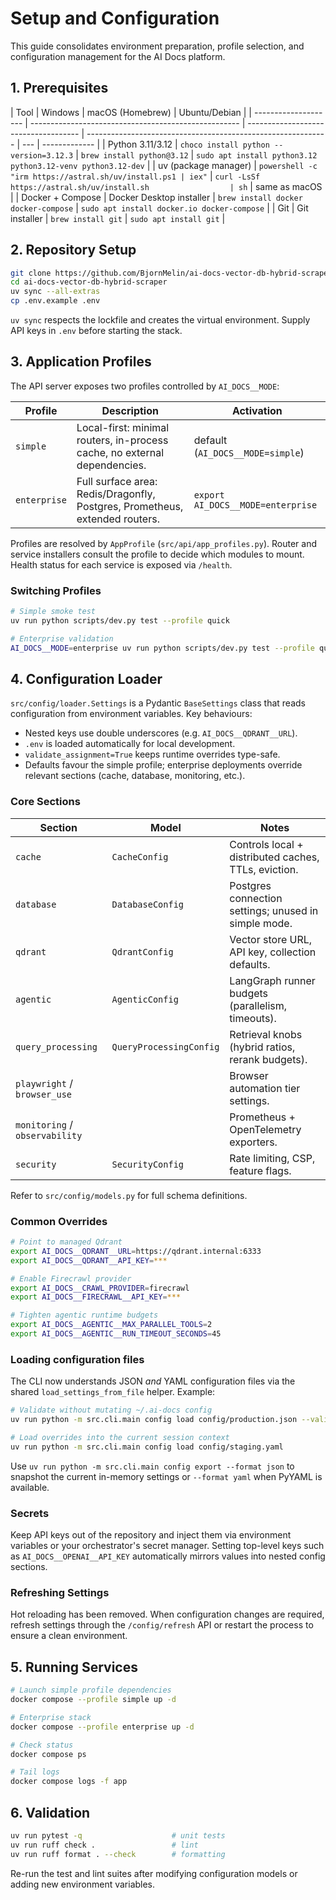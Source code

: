 # Setup and Configuration

This guide consolidates environment preparation, profile selection, and
configuration management for the AI Docs platform.

## 1. Prerequisites

| Tool                 | Windows                                              | macOS (Homebrew)                     | Ubuntu/Debian                                                |
| -------------------- | ---------------------------------------------------- | ------------------------------------ | ------------------------------------------------------------ | --- | ------------- |
| Python 3.11/3.12     | `choco install python --version=3.12.3`              | `brew install python@3.12`           | `sudo apt install python3.12 python3.12-venv python3.12-dev` |
| uv (package manager) | `powershell -c "irm https://astral.sh/uv/install.ps1 | iex"`                                | `curl -LsSf https://astral.sh/uv/install.sh                  | sh` | same as macOS |
| Docker + Compose     | Docker Desktop installer                             | `brew install docker docker-compose` | `sudo apt install docker.io docker-compose`                  |
| Git                  | Git installer                                        | `brew install git`                   | `sudo apt install git`                                       |

## 2. Repository Setup

```bash
git clone https://github.com/BjornMelin/ai-docs-vector-db-hybrid-scraper.git
cd ai-docs-vector-db-hybrid-scraper
uv sync --all-extras
cp .env.example .env
```

`uv sync` respects the lockfile and creates the virtual environment. Supply API
keys in `.env` before starting the stack.

## 3. Application Profiles

The API server exposes two profiles controlled by `AI_DOCS__MODE`:

| Profile      | Description                                                                 | Activation                        |
| ------------ | --------------------------------------------------------------------------- | --------------------------------- |
| `simple`     | Local-first: minimal routers, in-process cache, no external dependencies.   | default (`AI_DOCS__MODE=simple`)  |
| `enterprise` | Full surface area: Redis/Dragonfly, Postgres, Prometheus, extended routers. | `export AI_DOCS__MODE=enterprise` |

Profiles are resolved by `AppProfile` (`src/api/app_profiles.py`). Router and
service installers consult the profile to decide which modules to mount. Health
status for each service is exposed via `/health`.

### Switching Profiles

```bash
# Simple smoke test
uv run python scripts/dev.py test --profile quick

# Enterprise validation
AI_DOCS__MODE=enterprise uv run python scripts/dev.py test --profile quick
```

## 4. Configuration Loader

`src/config/loader.Settings` is a Pydantic `BaseSettings` class that reads
configuration from environment variables. Key behaviours:

- Nested keys use double underscores (e.g. `AI_DOCS__QDRANT__URL`).
- `.env` is loaded automatically for local development.
- `validate_assignment=True` keeps runtime overrides type-safe.
- Defaults favour the simple profile; enterprise deployments override relevant
  sections (cache, database, monitoring, etc.).

### Core Sections

| Section                        | Model                   | Notes                                                |
| ------------------------------ | ----------------------- | ---------------------------------------------------- |
| `cache`                        | `CacheConfig`           | Controls local + distributed caches, TTLs, eviction. |
| `database`                     | `DatabaseConfig`        | Postgres connection settings; unused in simple mode. |
| `qdrant`                       | `QdrantConfig`          | Vector store URL, API key, collection defaults.      |
| `agentic`                      | `AgenticConfig`         | LangGraph runner budgets (parallelism, timeouts).    |
| `query_processing`             | `QueryProcessingConfig` | Retrieval knobs (hybrid ratios, rerank budgets).     |
| `playwright` / `browser_use`   |                         | Browser automation tier settings.                    |
| `monitoring` / `observability` |                         | Prometheus + OpenTelemetry exporters.                |
| `security`                     | `SecurityConfig`        | Rate limiting, CSP, feature flags.                   |

Refer to `src/config/models.py` for full schema definitions.

### Common Overrides

```bash
# Point to managed Qdrant
export AI_DOCS__QDRANT__URL=https://qdrant.internal:6333
export AI_DOCS__QDRANT__API_KEY=***

# Enable Firecrawl provider
export AI_DOCS__CRAWL_PROVIDER=firecrawl
export AI_DOCS__FIRECRAWL__API_KEY=***

# Tighten agentic runtime budgets
export AI_DOCS__AGENTIC__MAX_PARALLEL_TOOLS=2
export AI_DOCS__AGENTIC__RUN_TIMEOUT_SECONDS=45
```

### Loading configuration files

The CLI now understands JSON _and_ YAML configuration files via the shared
`load_settings_from_file` helper. Example:

```bash
# Validate without mutating ~/.ai-docs config
uv run python -m src.cli.main config load config/production.json --validate-only

# Load overrides into the current session context
uv run python -m src.cli.main config load config/staging.yaml
```

Use `uv run python -m src.cli.main config export --format json` to snapshot the
current in-memory settings or `--format yaml` when PyYAML is available.

### Secrets

Keep API keys out of the repository and inject them via environment variables or
your orchestrator's secret manager. Setting top-level keys such as
`AI_DOCS__OPENAI__API_KEY` automatically mirrors values into nested config
sections.

### Refreshing Settings

Hot reloading has been removed. When configuration changes are required, refresh settings through the `/config/refresh` API or restart the process to ensure a clean environment.

## 5. Running Services

```bash
# Launch simple profile dependencies
docker compose --profile simple up -d

# Enterprise stack
docker compose --profile enterprise up -d

# Check status
docker compose ps

# Tail logs
docker compose logs -f app
```

## 6. Validation

```bash
uv run pytest -q                    # unit tests
uv run ruff check .                 # lint
uv run ruff format . --check        # formatting
```

Re-run the test and lint suites after modifying configuration models or adding
new environment variables.

